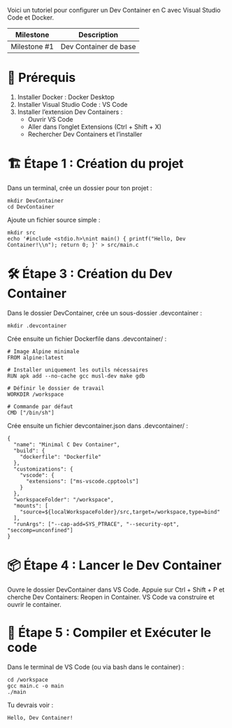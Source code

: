Voici un tutoriel pour configurer un Dev Container en C avec Visual Studio Code et Docker. 

| Milestone     | Description            |
|---------------|------------------------|
| Milestone #1  | Dev Container de base  |

# 📌 Prérequis

1. Installer Docker : Docker Desktop
2. Installer Visual Studio Code : VS Code
3. Installer l’extension Dev Containers :
   * Ouvrir VS Code
   * Aller dans l’onglet Extensions (Ctrl + Shift + X)
   * Rechercher Dev Containers et l’installer

# 🏗 Étape 1 : Création du projet

Dans un terminal, crée un dossier pour ton projet :

```
mkdir DevContainer
cd DevContainer
```

Ajoute un fichier source simple :

```
mkdir src
echo '#include <stdio.h>\nint main() { printf("Hello, Dev Container!\\n"); return 0; }' > src/main.c
```

# 🛠 Étape 3 : Création du Dev Container

Dans le dossier DevContainer, crée un sous-dossier .devcontainer :

```
mkdir .devcontainer
```

Crée ensuite un fichier Dockerfile dans .devcontainer/ :
```
# Image Alpine minimale
FROM alpine:latest

# Installer uniquement les outils nécessaires
RUN apk add --no-cache gcc musl-dev make gdb

# Définir le dossier de travail
WORKDIR /workspace

# Commande par défaut
CMD ["/bin/sh"]

```
Crée ensuite un fichier devcontainer.json dans .devcontainer/ :

```
{
  "name": "Minimal C Dev Container",
  "build": {
    "dockerfile": "Dockerfile"
  },
  "customizations": {
    "vscode": {
      "extensions": ["ms-vscode.cpptools"]
    }
  },
  "workspaceFolder": "/workspace",
  "mounts": [
    "source=${localWorkspaceFolder}/src,target=/workspace,type=bind"
  ],
  "runArgs": ["--cap-add=SYS_PTRACE", "--security-opt", "seccomp=unconfined"]
}
```

# 📦 Étape 4 : Lancer le Dev Container

Ouvre le dossier DevContainer dans VS Code.
Appuie sur Ctrl + Shift + P et cherche Dev Containers: Reopen in Container.
VS Code va construire et ouvrir le container.

# 🔧 Étape 5 : Compiler et Exécuter le code

Dans le terminal de VS Code (ou via bash dans le container) :

```
cd /workspace
gcc main.c -o main
./main
```

Tu devrais voir :

```
Hello, Dev Container!
```


